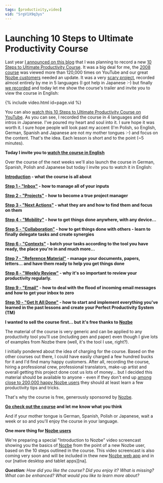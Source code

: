 ```yaml
---
tags: [productivity,video]
vid: "SrgV1X9q3ys"
---
```


# Launching 10 Steps to Ultimate Productivity Course

Last year [I announced on this blog][p1] that I was planning to record a new [10 Steps to Ultimate Productivity Course][nc]. It was a big deal for me, the [2008 course][ncold] was viewed more than 120,000 times on YouTube and our great [Nozbe customers][n] needed an update. It was a very [scary project][p3], recorded almost entirely by me in 5 languages (I got help in Japanese :-) but finally [we recorded][p2] and today let me show the course's trailer and invite you to view the course in English:

{% include video.html id=page.vid %}

<!--More-->

You can also [watch this 10 Steps to Ultimate Productivity Course on YouTube][yt]. As you can see, I recorded the course in 4 languages and did intros in Japanese. I've poured my heart and soul into it. I sure hope it was worth it. I sure hope people will look past my accent (I'm Polish, so English, German, Spanish and Japanese are not my mother tongues :-) and focus on the content. That's the idea. Each lesson is short and to the point (~5 minutes).

**Today I invite you to [watch the course in English][nc]**

Over the course of the next weeks we'll also launch the course in German, Spanish, Polish and Japanese but today I invite you to watch it in English:

**[Introduction](http://www.nozbe.com/course) - what the course is all about**

**[Step 1 - "Inbox"](http://www.nozbe.com/course-1-inbox) - how to manage all of your inputs**

**[Step 2 - "Projects"](http://www.nozbe.com/course-2-projects) - how to become a true project manager**

**[Step 3 - "Next Actions"](http://www.nozbe.com/course-3-next-actions) - what they are and how to find them and focus on them**

**[Step 4 - "Mobility"](http://www.nozbe.com/course-4-mobility) - how to get things done anywhere, with any device...**

**[Step 5 - "Collaboration"](http://www.nozbe.com/course-5-collaboration) - how to get things done with others - learn to finally delegate tasks and create synergies**

**[Step 6 - "Contexts"](http://www.nozbe.com/course-6-contexts) - batch your tasks according to the tool you have ready, the place you're in and much more...**

**[Step 7 - "Reference Material"](http://www.nozbe.com/course-7-documents) - manage your documents, papers, letters... and have them ready to help you get things done**

**[Step 8 - "Weekly Review"](http://www.nozbe.com/course-8-review) - why it's so important to review your productivity regularly.**

**[Step 9 - "Email"](http://www.nozbe.com/course-9-email) - how to deal with the flood of incoming email messages and how to get your inbox to zero**

**[Step 10 - "Get It All Done"](http://www.nozbe.com/course-10-get-all-done) - how to start and implement everything you've learned in the past lessons and create your Perfect Productivity System (TM)**

**I wanted to sell the course first... but it's free thanks to [Nozbe][n]**

The material of the course is very generic and can be applied to any productivity tool you'll use (including pen and paper) even though I give lots of examples from Nozbe there (well, it's the tool I use, right?).

I initially pondered about the idea of charging for the course. Based on the other courses out there, I could have easily charged a few hundred bucks for it and I'd find many happy customers. After all, recording the course, hiring a professional crew, professional translators, make-up artist and overall getting this project done cost us lots of money... but I decided this material should be available to anyone - even if they don't end up [among close to 200,000 happy Nozbe users][n] they should at least learn a few productivity tips and tricks.

That's why the course is free, generously sponsored by [Nozbe][n]. 

**[Go check out the course][nc] and let me know what you think**

And if your mother tongue is German, Spanish, Polish or Japanese, wait a week or so and you'll enjoy the course in your language.

**One more thing for [Nozbe users][n]**

We're preparing a special "Introduction to Nozbe" video screencast showing you the basics of [Nozbe][n] from the point of a new Nozbe user, based on the 10 steps outlined in the course. This video screencast is also coming very soon and will be included in thew new [Nozbe web app][n] and in our [native desktop and tablet apps][na].

***Question:** How did you like the course? Did you enjoy it? What is missing? What can be enhanced? What would you like to learn more about?*

[yt]: http://www.youtube.com/watch?v=SrgV1X9q3ys
[p1]: /10-steps-to-ultimate-productivity-course-to-b/
[p2]: /recorded-course/
[p3]: /scary-resistance/
[n]: http://www.nozbe.com/
[ns]: http://www.nozbe.com/signup/
[nc]: http://www.nozbe.com/course
[ncold]: http://www.youtube.com/playlist?list=PL0B8C402DFE7BA70E
[p]: /magazine/
[s]: /productive_show
[t]: http://twitter.com/MSliwinski
[i]: /ipadonly
[e]: /how-i-use-evernote
[d]: http://db.tt/kD7Liux

[n]: https://michael.gratis/nozbe